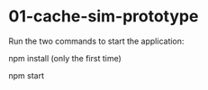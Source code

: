# 01-cache-sim-prototype

Run the two commands to start the application:
    <p>     npm install       (only the first time)
    <p>     npm start

